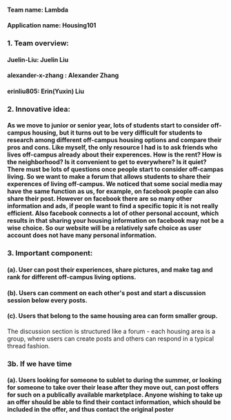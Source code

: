 #### Team name: Lambda
#### Application name: Housing101

### 1. Team overview:
#### Juelin-Liu: Juelin Liu
#### alexander-x-zhang : Alexander Zhang
#### erinliu805: Erin(Yuxin) Liu
    
### 2. Innovative idea:
#### As we move to junior or senior year, lots of students start to consider off-campus housing, but it turns out to be very difficult for students to research among different off-campus housing options and compare their pros and cons. Like myself, the only resource I had is to ask friends who lives off-campus already about their experences. How is the rent? How is the neighborhood? Is it convenient to get to everywhere? Is it quiet? There must be lots of questions once people start to consider off-campas living. So we want to make a forum that allows students to share their experences of living off-campus. We noticed that some social media may have the same function as us, for example, on facebook people can also share their post. However on facebook there are so many other information and ads, if people want to find a specific topic it is not really efficient. Also facebook connects a lot of other personal account, which results in that sharing your housing information on facebook may not be a wise choice. So our website will be a relatively safe choice as user account does not have many personal information.

### 3. Important component: 
#### (a). User can post their experiences, share pictures, and  make tag and rank for different off-campus living options. 
#### (b). Users can comment on each other's post and start a discussion session below every posts.
#### (c). Users that belong to the same housing area can form smaller group.
The discussion section is structured like a forum - each housing area is a group, where users can create posts and others can respond in a typical thread fashion.

### 3b. If we have time
#### (a). Users looking for someone to sublet to during the summer, or looking for someone to take over their lease after they move out, can post offers for such on a publically available marketplace. Anyone wishing to take up an offer should be able to find their contact information, which should be included in the offer, and thus contact the original poster
